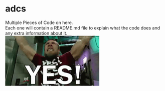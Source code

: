 # adcs
Multiple Pieces of Code on here.
<br>Each one will contain a README.md file to explain what the code does and any extra information about it.
<br><img src="https://github.com/SlushyGod/adcs/blob/master/tenor.gif">
